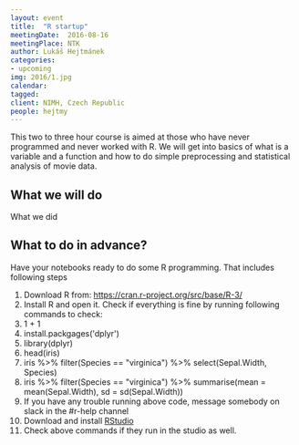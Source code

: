 ```yaml
---
layout: event
title:  "R startup"
meetingDate:  2016-08-16
meetingPlace: NTK
author: Lukáš Hejtmánek
categories:
- upcoming
img: 2016/1.jpg
calendar:
tagged:
client: NIMH, Czech Republic
people: hejtmy
---
```


This two to three hour course is aimed at those who have never programmed and never worked with R. We will get into basics of what is a variable and a function and how to do simple preprocessing and statistical analysis of movie data.

What we will do
-----------
What we did

What to do in advance?
-----------
Have your notebooks ready to do some R programming. That includes following steps
1. Download R from: https://cran.r-project.org/src/base/R-3/
2. Install R and open it. Check if everything is fine by running following commands to check:
  1. 1 + 1
  2. install.packgages('dplyr')
  3. library(dplyr)
  4. head(iris)
  5. iris %>% filter(Species == "virginica") %>% select(Sepal.Width, Species)
  6. iris %>% filter(Species == "virginica")  %>% summarise(mean = mean(Sepal.Width), sd = sd(Sepal.Width))
3. If you have any trouble running above code, message somebody on slack in the #r-help channel
4. Download and install [RStudio](https://www.rstudio.com/products/rstudio/)
5. Check above commands if they run in the studio as well.
